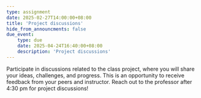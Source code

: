 ```yaml
---
type: assignment
date: 2025-02-27T14:00:00+08:00
title: 'Project discussions'
hide_from_announcments: false
due_event: 
    type: due
    date: 2025-04-24T16:40:00+08:00
    description: 'Project discussions'
---
```

Participate in discussions related to the class project, where you will share your ideas, challenges, and progress. This is an opportunity to receive feedback from your peers and instructor. Reach out to the professor after 4:30 pm for project discussions! 